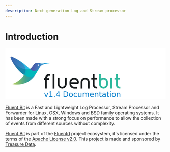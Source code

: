 ```yaml
---
description: Next generation Log and Stream processor
---
```


# Introduction

![](.gitbook/assets/logo_documentation_1.4.png)

[Fluent Bit](http://fluentbit.io) is a Fast and Lightweight Log Processor, Stream Processor and Forwarder for Linux, OSX, Windows and BSD family operating systems. It has been made with a strong focus on performance to allow the collection of events from different sources without complexity.

[Fluent Bit](http://fluentbit.io) is part of the [Fluentd](http://fluentd.org) project ecosystem, it's licensed under the terms of the [Apache License v2.0](http://www.apache.org/licenses/LICENSE-2.0). This project is made and sponsored by [Treasure Data](https://www.treasuredata.com).

